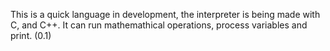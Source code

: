 This is a quick language in development, the interpreter is being made with C, and C++.
It can run mathemathical operations, process variables and print. (0.1)
